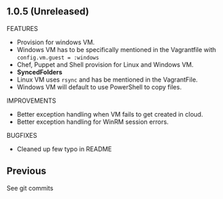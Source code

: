 ## 1.0.5 (Unreleased)

FEATURES

- Provision for windows VM.
- Windows VM has to be specifically mentioned in the  Vagrantfile with
  `config.vm.guest = :windows`
- Chef, Puppet and Shell provision for Linux and Windows VM.
- **SyncedFolders**
- Linux VM uses `rsync` and has be mentioned in the VagrantFile.
- Windows VM will default to use PowerShell to copy files.

IMPROVEMENTS

  - Better exception handling when VM fails to get created in cloud.
  - Better exception handling for WinRM session errors.

BUGFIXES

  - Cleaned up few typo in README

## Previous
See git commits
